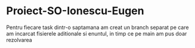 # Proiect-SO-Ionescu-Eugen

Pentru fiecare task dintr-o saptamana am creat un branch separat pe care am 
incarcat fisierele aditionale si enuntul, in timp ce pe main am pus doar rezolvarea